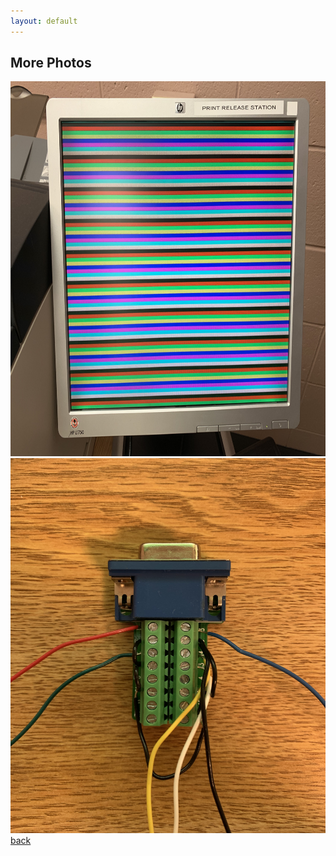 ```yaml
---
layout: default
---
```


## More Photos

<a><img src="assets/images/vc_display.jpg" width="700" height="600" border="0"></a>
<br>
<a><img src="assets/images/vc_vga.jpg" width="700" height="600" border="0"></a>
<br>
[back](./)
